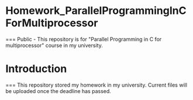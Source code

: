 # Homework_ParallelProgrammingInCForMultiprocessor
===
Public - This repository is for "Parallel Programming in C for multiprocessor" course in my university.

# Introduction
===
This repository stored my homework in my university. Current files will be uploaded once the deadline has passed.
